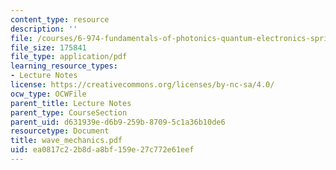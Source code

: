 ```yaml
---
content_type: resource
description: ''
file: /courses/6-974-fundamentals-of-photonics-quantum-electronics-spring-2006/ea0817c22b8da8bf159e27c772e61eef_wave_mechanics.pdf
file_size: 175841
file_type: application/pdf
learning_resource_types:
- Lecture Notes
license: https://creativecommons.org/licenses/by-nc-sa/4.0/
ocw_type: OCWFile
parent_title: Lecture Notes
parent_type: CourseSection
parent_uid: d631939e-d6b9-259b-8709-5c1a36b10de6
resourcetype: Document
title: wave_mechanics.pdf
uid: ea0817c2-2b8d-a8bf-159e-27c772e61eef
---
```

